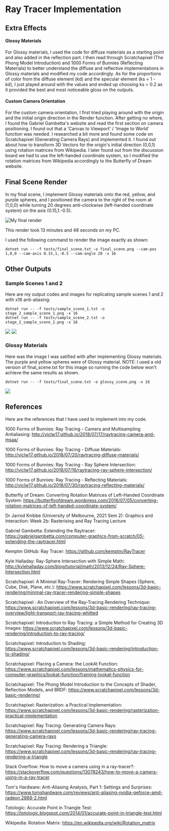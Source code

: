 # Ray Tracer Implementation

## Extra Effects

#### Glossy Materials

For Glossy materials, I used the code for diffuse materials as a starting point and also added in the reflection part. I then read through Scratchapixel (The Phong Model Introduction) and 1000 Forms of Bunnies (Reflecting Materials) to better understand the diffuse and reflective implementations in Glossy materials and modified my code accordingly. As for the proportions of color from the diffuse element (kd) and the specular element (ks = 1 - kd), I just played around with the values and ended up choosing ks = 0.2 as it provided the best and most noticeable gloss on the outputs.

#### Custom Camera Orientation

For the custom camera orientation, I first tried playing around with the origin and the initial origin direction in the Render function. After getting no where, I found the Gabriel Gambetta's website and read the first section on camera positioning. I found out that a 'Canvas to Viewport' / 'Image to World' function was needed. I researched a bit more and found some code on Scratchapixel (Generating Camera Rays) and implemented it. I found out about how to transform 3D Vectors for the origin's initial direction (0,0,1) using rotation matrices from Wikipedia. I later found out from the discussion board we had to use the left-handed coordinate system, so I modified the rotation matrices from Wikipedia accordingly to the Butterfly of Dream website.


## Final Scene Render

In my final scene, I implement Glossy materials onto the red, yellow, and purple spheres, and I positioned the camera to the right of the room at (1,0,0) while turning 20 degrees anti-clockwise (left-handed coordinate system) on the axis (0.15,1.-0.5).

![My final render](./images/final_scene.png)

This render took 13 minutes and 48 seconds on my PC.

I used the following command to render the image exactly as shown:

```
dotnet run -- -f tests/final_scene.txt -o final_scene.png --cam-pos 1,0,0 --cam-axis 0.15,1,-0.5 --cam-angle 20 -x 16
```

## Other Outputs

### Sample Scenes 1 and 2
Here are my output codes and images for replicating sample scenes 1 and 2 with x16 anti-aliasing:
```
dotnet run -- -f tests/sample_scene_1.txt -o stage_2_sample_scene_1.png -x 16
dotnet run -- -f tests/sample_scene_2.txt -o stage_2_sample_scene_2.png -x 16 
```
<p float="left">
  <img src="./images/stage_2_sample_scene_1.png" />
  <img src="./images/stage_2_sample_scene_2.png" /> 
</p>

### Glossy Materials
Here was the image I was satified with after implementing Glossy materials. The purple and yellow spheres were of Glossy material. NOTE: I used a old version of final_scene.txt for this image so running the code below won't achieve the same results as shown.
```
dotnet run -- -f tests/final_scene.txt -o glossy_scene.png -x 16
```
<p float="left">
  <img src="./images/glossy_scene.png" />
</p>

## References

Here are the references that I have used to implement into my code.

1000 Forms of Bunnies: Ray Tracing - Camera and Multisampling Antialiasing: http://viclw17.github.io/2018/07/17/raytracing-camera-and-msaa/

1000 Forms of Bunnies: Ray Tracing - Diffuse Materials: http://viclw17.github.io/2018/07/20/raytracing-diffuse-materials/

1000 Forms of Bunnies: Ray Tracing - Ray Sphere Intersection: http://viclw17.github.io/2018/07/16/raytracing-ray-sphere-intersection/

1000 Forms of Bunnies: Ray Tracing - Reflecting Materials: http://viclw17.github.io/2018/07/30/raytracing-reflecting-materials/

Butterfly of Dream: Converting Rotation Matrices of Left-Handed Coordinate System: https://butterflyofdream.wordpress.com/2016/07/05/converting-rotation-matrices-of-left-handed-coordinate-system/

Dr Jarrod Knibbe (University of Melbourne, 2021 Sem 2): Graphics and Interaction: Week 2b: Rasterising and Ray Tracing Lecture

Gabriel Gambetta: Extending the Raytracer: https://gabrielgambetta.com/computer-graphics-from-scratch/05-extending-the-raytracer.html

Kemptm GitHub: Ray Tracer: https://github.com/kemptm/RayTracer

Kyle Halladay: Ray-Sphere Intersection with Simple Math: http://kylehalladay.com/blog/tutorial/math/2013/12/24/Ray-Sphere-Intersection.html

Scratchapixel: A Minimal Ray-Tracer: Rendering Simple Shapes (Sphere, Cube, Disk, Plane, etc.): https://www.scratchapixel.com/lessons/3d-basic-rendering/minimal-ray-tracer-rendering-simple-shapes

Scratchapixel : An Overview of the Ray-Tracing Rendering Technique: https://www.scratchapixel.com/lessons/3d-basic-rendering/ray-tracing-overview/light-transport-ray-tracing-whitted

Scratchapixel: Introduction to Ray Tracing: a Simple Method for Creating 3D Images: https://www.scratchapixel.com/lessons/3d-basic-rendering/introduction-to-ray-tracing/

Scratchapixel: Introduction to Shading: https://www.scratchapixel.com/lessons/3d-basic-rendering/introduction-to-shading/

Scratchapixel: Placing a Camera: the LookAt Function: https://www.scratchapixel.com/lessons/mathematics-physics-for-computer-graphics/lookat-function/framing-lookat-function

Scratchapixel: The Phong Model Introduction to the Concepts of Shader, Reflection Models, and BRDF: https://www.scratchapixel.com/lessons/3d-basic-rendering/

Scratchapixel: Rasterization: a Practical Implementation: https://www.scratchapixel.com/lessons/3d-basic-rendering/rasterization-practical-implementation

Scratchapixel: Ray Tracing: Generating Camera Rays: https://www.scratchapixel.com/lessons/3d-basic-rendering/ray-tracing-generating-camera-rays

Scratchapixel: Ray Tracing: Rendering a Triangle: https://www.scratchapixel.com/lessons/3d-basic-rendering/ray-tracing-rendering-a-triangle

Stack Overflow: How to move a camera using in a ray-tracer?: https://stackoverflow.com/questions/13078243/how-to-move-a-camera-using-in-a-ray-tracer

Tom's Hardware: Anti-Aliasing Analysis, Part 1: Settings and Surprises: https://www.tomshardware.com/reviews/anti-aliasing-nvidia-geforce-amd-radeon,2868-2.html

Totologic: Accurate Point in Triangle Test: https://totologic.blogspot.com/2014/01/accurate-point-in-triangle-test.html

Wikipedia: Rotation Matrix: https://en.wikipedia.org/wiki/Rotation_matrix
